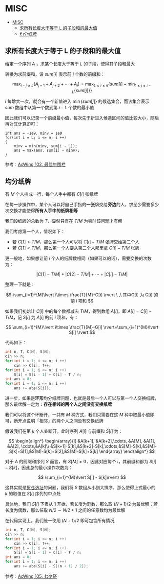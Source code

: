 # MISC

- [MISC](#misc)
  - [求所有长度大于等于 L 的子段和的最大值](#求所有长度大于等于-l-的子段和的最大值)
  - [均分纸牌](#均分纸牌)


## 求所有长度大于等于 L 的子段和的最大值

给定一个序列 $A$ ，求某个长度大于等于 $L$ 的子段，使得其子段和最大

转换为求前缀和，设 $sum[i]$ 表示前 $i$ 个数的前缀和：

$$
\max_{i-j\ge L}\{A_{j+1}+A_{j+2}+\cdots+A_{i}\}=\max_{L\le i \le n}\{ sum[i] - \min_{1\le j\le i-L}\{sum[j]\} \}
$$

$i$ 每增大一次，就会有一个新值进入 $\min\{sum[j]\}$ 的候选集合，而该集合表示 $sum$ 数组中从第一个数到第 $i-L$ 个数的最小值

因此我们可以记录一个前缀最小值，每次先于新进入候选区间的值比较大小，随后再对其计算即可：

```
int ans = -1e9, minv = 1e9
for(int i = L; i <= n; i ++)
{
    minv = min(minv, sum[i - L]);
    ans = max(ans, sum[i] - minv);
}
```

参考：[AcWing 102. 最佳牛围栏](https://www.acwing.com/problem/content/104/)

## 均分纸牌

有 $M$ 个人排成一行，每个人手中都有 $C[i]$ 张纸牌

在每一步操作中，某个人可以将自己手指的**一张**牌交给**旁边**的人，求至少需要多少次交换才能使得**所有人手中的纸牌相等**

我们设纸牌的总数为 $T$，显然只有在 $T/M$ 为零时该问题才有解

我们考虑第一个人，情况如下：

* 若 $C[1]\gt T/M$，那么第一个人可以将 $C[i]-T/M$ 张牌交给第二个人
* 若 $C[1]\lt T/M$，那么第一个人要从第二个人那里拿 $C[i]-T/M$ 张牌

更一般地，如果想让前 $i$ 个人的纸牌数相同（如果可以的话），需要交换的次数为：

$$
\lvert C[1]-T/M \rvert + \lvert C[2]-T/M \rvert + \cdots + \lvert C[i]-T/M \rvert
$$

整理一下就是：

$$
\sum_{i=1}^{M}\lvert i\times \frac{T}{M}-G[i] \rvert \ ,\ 其中G[i] 为 C[i] 的前 i 项和
$$

如果我们初始让 $C[i]$ 中的每个数都减去 $T/M$，得到数组 $A[i]$，即 $A[i]=C[i]-T/M$，记 $S[i]$ 为 $A[i]$ 的前 $i$ 项和，有：

$$
\sum_{i=1}^{M}\lvert i\times \frac{T}{M}-G[i] \rvert=\sum_{i=1}^{M}\lvert S[i] \rvert 
$$

代码如下：

```cpp
int n, T, C[N], S[N];
cin >> n;
for(int i = 1; i <= n; i ++) 
    cin >> C[i], T++;
for(int i = 1; i <= n; i ++)
    S[i] = S[i - 1] + C[i] - T / n;
int ans = 0;
for(int i = 1; i <= n; i ++)
    ans += abs(S[i]);
```

进一步，如果是**环形**均分纸牌问题，也就是最后一个人可以与第一个人交换纸牌，那么最优解一定为：**存在相邻的两个人之间没有交换纸牌**

我们可以将这个环断开，一共有 $M$ 种方式，我们只需要在这 $M$ 种中取最小值即可，断开点说明「相邻」的两个人之间没有交换纸牌

假设我们在第 $k$ 个人处断开，此时序列 $A[i]$ 与前缀和 $S[i]$ 为：

$$
\begin{align*}
\begin{array}{l}
&A[k+1], &A[k+2],\cdots, &A[M], &A[1], &A[2], \cdots,&A[k]\\
&S[k+1]-S[k],&S[k+2]-S[k],\cdots,&S[M]-S[k],&S[M]-S[k]+S[1],&S[M]-S[k]+S[2],&S[M]-S[k]+S[k]
\end{array}
\end{align*}
$$

对于 $A$ 的前缀和序列 $S$ 而言，有 $S[M]=0$，因此对应每个 $i$，其前缀和都为 $S[i]-S[k]$，因此总的最小操作次数为：

$$
\sum_{i=1}^{M}\lvert S[i] - S[k]\rvert\
$$

这其实就是[货仓选址](https://www.acwing.com/problem/content/106/)的问题，我们将 $S$ 数组从小到大排序，那么使得上式最小的 $k$ 的取值在 $S[i]$ 序列的中点处

具体地，我们 $S[i]$ 下表从 $1$ 开始，若长度为奇数，那么取 $(N+1)/2$ 为最优解；若长度为偶数，那么任取 $N/2\sim N/2+1$ 之间的任意数均为最优解

在代码实现上，我们统一使用 $(N+1)/2$ 即可包含所有情况

```cpp
int n, T, C[N], S[N];
cin >> n;
for(int i = 1; i <= n; i ++) 
    cin >> C[i], T++;
for(int i = 1; i <= n; i ++)
    S[i] = S[i - 1] + C[i] - T / n;
int ans = 0;
for(int i = 1; i <= n; i ++)
    ans += abs(S[i] - S[(n + 1) / 2]);
```

参考：[AcWing 105. 七夕祭](https://www.acwing.com/problem/content/107/)

